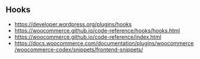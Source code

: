 
## Hooks

- https://developer.wordpress.org/plugins/hooks
- https://woocommerce.github.io/code-reference/hooks/hooks.html
- https://woocommerce.github.io/code-reference/index.html
- https://docs.woocommerce.com/documentation/plugins/woocommerce/woocommerce-codex/snippets/frontend-snippets/

